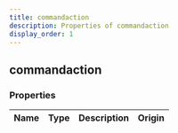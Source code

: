 ```yaml
---
title: commandaction
description: Properties of commandaction
display_order: 1
---
```


## commandaction

### Properties

| Name | Type | Description | Origin |
|------|------|-------------|--------|

